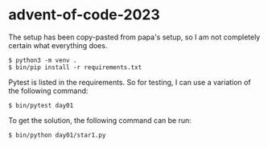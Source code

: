 # advent-of-code-2023

The setup has been copy-pasted from papa's setup, so I am not completely certain what everything does.

	$ python3 -m venv .
	$ bin/pip install -r requirements.txt

Pytest is listed in the requirements. So for testing, I can use a variation of the following command:

	$ bin/pytest day01

To get the solution, the following command can be run:

	$ bin/python day01/star1.py
